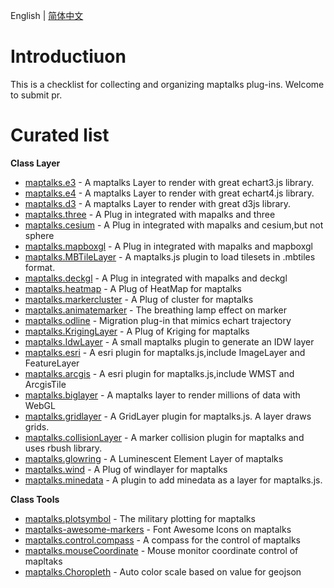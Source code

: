 English | [简体中文](./README-cn.md)

# Introductiuon
This is a checklist for collecting and organizing maptalks plug-ins. Welcome to submit pr.

# Curated list

**Class Layer**
- [maptalks.e3](https://github.com/maptalks/maptalks.e3) - A maptalks Layer to render with great echart3.js library.
- [maptalks.e4](https://github.com/maptalks/maptalks.e4) - A maptalks Layer to render with great echart4.js library.
- [maptalks.d3](https://github.com/maptalks/maptalks.d3) - A maptalks Layer to render with great d3js library.
- [maptalks.three](https://github.com/maptalks/maptalks.three) - A Plug in integrated with mapalks and three
- [maptalks.cesium](https://github.com/fuzhenn/maptalks.cesium) - A Plug in integrated with mapalks and cesium,but not sphere
- [maptalks.mapboxgl](https://github.com/maptalks/maptalks.mapboxgl) - A Plug in integrated with mapalks and mapboxgl
- [maptalks.MBTileLayer](https://github.com/deyihu/maptalks-MBTileLayer) - A maptalks.js plugin to load tilesets in .mbtiles format.
- [maptalks.deckgl](https://github.com/sakitam-gis/maptalks.deckgl) - A Plug in integrated with mapalks and deckgl
- [maptalks.heatmap](https://github.com/maptalks/maptalks.heatmap) - A Plug of HeatMap for maptalks
- [maptalks.markercluster](https://github.com/maptalks/maptalks.markercluster) - A Plug of cluster for maptalks
- [maptalks.animatemarker](https://github.com/maptalks/maptalks.animatemarker) - The breathing lamp effect on marker
- [maptalks.odline](https://github.com/maptalks/maptalks.odline) - Migration plug-in that mimics echart trajectory
- [maptalks.KrigingLayer](https://github.com/liubgithub/maptalks.KrigingLayer) - A Plug of Kriging for maptalks
- [maptalks.IdwLayer](https://github.com/zzcyrus/maptalks.IdwLayer) - A small maptalks plugin to generate an IDW layer
- [maptalks.esri](https://github.com/liubgithub/maptalks.esri) - A esri plugin for maptalks.js,include ImageLayer and FeatureLayer
- [maptalks.arcgis](https://github.com/lifefriend/maptalks-demo) - A esri plugin for maptalks.js,include WMST and ArcgisTile
- [maptalks.biglayer](https://github.com/liubgithub/maptalks.biglayer) - A maptalks layer to render millions of data with WebGL
- [maptalks.gridlayer](https://github.com/maptalks/maptalks.gridlayer) - A GridLayer plugin for maptalks.js. A layer draws grids.
- [maptalks.collisionLayer](https://github.com/ageeye-cn/maptalks.collisionLayer) - A marker collision plugin for maptalks and uses rbush library.
- [maptalks.glowring](https://github.com/liubgithub/maptalks.glowring) - A Luminescent Element Layer of maptalks
- [maptalks.wind](https://github.com/sakitam-gis/maptalks.wind) - A Plug of windlayer for maptalks
- [maptalks.minedata](https://github.com/sakitam-gis/maptalks.minedata) - A plugin to add minedata as a layer for maptalks.js.

**Class Tools**
- [maptalks.plotsymbol](https://github.com/fuzhenn/maptalks.plotsymbol) - The military plotting for maptalks
- [maptalks-awesome-markers](https://github.com/deyihu/maptalks-awesome-markers) - Font Awesome Icons on maptalks
- [maptalks.control.compass](https://github.com/cXiaof/maptalks.control.compass) - A compass for the control of maptalks
- [maptalks.mouseCoordinate](https://github.com/ageeye-cn/maptalks.mouseCoordinate) - Mouse monitor coordinate control of mapltaks
- [maptalks.Choropleth](https://github.com/zzcyrus/maptalks.Choropleth) - Auto color scale based on value for geojson
